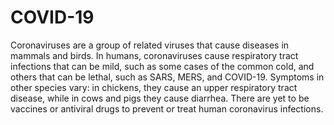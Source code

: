 # COVID-19
Coronaviruses are a group of related viruses that cause diseases in mammals and birds. In humans, coronaviruses cause respiratory tract infections that can be mild, such as some cases of the common cold, and others that can be lethal, such as SARS, MERS, and COVID-19. Symptoms in other species vary: in chickens, they cause an upper respiratory tract disease, while in cows and pigs they cause diarrhea. There are yet to be vaccines or antiviral drugs to prevent or treat human coronavirus infections.
